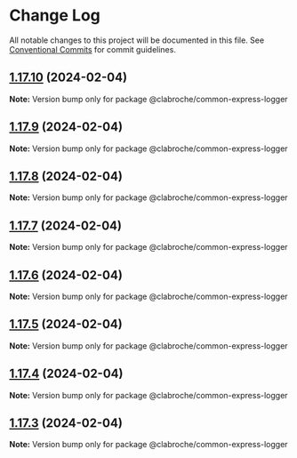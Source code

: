 # Change Log

All notable changes to this project will be documented in this file.
See [Conventional Commits](https://conventionalcommits.org) for commit guidelines.

## [1.17.10](https://github.com/clabroche/stack-monitor/compare/v1.17.9...v1.17.10) (2024-02-04)

**Note:** Version bump only for package @clabroche/common-express-logger

## [1.17.9](https://github.com/clabroche/stack-monitor/compare/v1.17.8...v1.17.9) (2024-02-04)

**Note:** Version bump only for package @clabroche/common-express-logger

## [1.17.8](https://github.com/clabroche/stack-monitor/compare/v1.17.7...v1.17.8) (2024-02-04)

**Note:** Version bump only for package @clabroche/common-express-logger

## [1.17.7](https://github.com/clabroche/stack-monitor/compare/v1.17.6...v1.17.7) (2024-02-04)

**Note:** Version bump only for package @clabroche/common-express-logger

## [1.17.6](https://github.com/clabroche/stack-monitor/compare/v1.17.5...v1.17.6) (2024-02-04)

**Note:** Version bump only for package @clabroche/common-express-logger

## [1.17.5](https://github.com/clabroche/stack-monitor/compare/v1.17.4...v1.17.5) (2024-02-04)

**Note:** Version bump only for package @clabroche/common-express-logger

## [1.17.4](https://github.com/clabroche/stack-monitor/compare/v1.17.3...v1.17.4) (2024-02-04)

**Note:** Version bump only for package @clabroche/common-express-logger

## [1.17.3](https://github.com/clabroche/stack-monitor/compare/v1.11.23...v1.17.3) (2024-02-04)

**Note:** Version bump only for package @clabroche/common-express-logger
